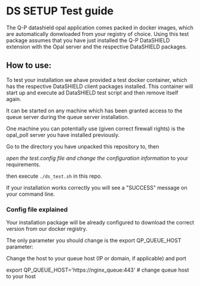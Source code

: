 # DS SETUP Test guide

The Q-P datashield opal application comes packed in docker images, which are automatically donwloaded from your registry of choice.
Using this test package assumes that you have just installed the Q-P DataSHIELD extension with the Opal server and the respective DataSHIELD packages.

## How to use:

To test your installation we ahave provided a test docker container, which has the respective DataSHIELD client packages installed.
This container will start up and execute ad DataSHIELD test script and then remove itself again.

It can be started on any machine which has been granted access to the queue server during the queue server installation.

One machine you can potentially use (given correct firewall rights) is the opal_poll server you have installed previously.

Go to the directory you have unpacked this repository to, then

*open the test.config file and change the configuration information* to your requirements.

then execute `./ds_test.sh` in this repo.

If your installation works correctly you will see a "SUCCESS" message on your command line.


### Config file explained

Your installation package will be already configured to download the correct version from our docker registry.

The only parameter you should change is the export QP_QUEUE_HOST parameter:

Change the host to your queue host (IP or domain, if applicable) and port

export QP_QUEUE_HOST='https://nginx_queue:443' # change queue host to your host



